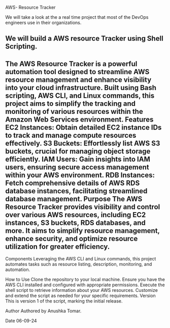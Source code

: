 AWS- Resource Tracker

We will take a look at the a real time project that most of the DevOps engineers use in their organizations.

We will build a AWS resource Tracker using Shell Scripting.
------------------------------------
The AWS Resource Tracker is a powerful automation tool designed to streamline AWS resource management and enhance visibility into your cloud infrastructure. Built using Bash scripting, AWS CLI, and Linux commands, this project aims to simplify the tracking and monitoring of various resources within the Amazon Web Services environment. Features EC2 Instances: Obtain detailed EC2 instance IDs to track and manage compute resources effectively. S3 Buckets: Effortlessly list AWS S3 buckets, crucial for managing object storage efficiently. IAM Users: Gain insights into IAM users, ensuring secure access management within your AWS environment. RDB Instances: Fetch comprehensive details of AWS RDS database instances, facilitating streamlined database management. Purpose The AWS Resource Tracker provides visibility and control over various AWS resources, including EC2 instances, S3 buckets, RDS databases, and more. It aims to simplify resource management, enhance security, and optimize resource utilization for greater efficiency.
-------------------------------------
Components Leveraging the AWS CLI and Linux commands, this project automates tasks such as resource listing, description, monitoring, and automation.

How to Use Clone the repository to your local machine. Ensure you have the AWS CLI installed and configured with appropriate permissions. Execute the shell script to retrieve information about your AWS resources. Customize and extend the script as needed for your specific requirements. Version This is version 1 of the script, marking the initial release.

Author Authored by Anushka Tomar.

Date 06-09-24
